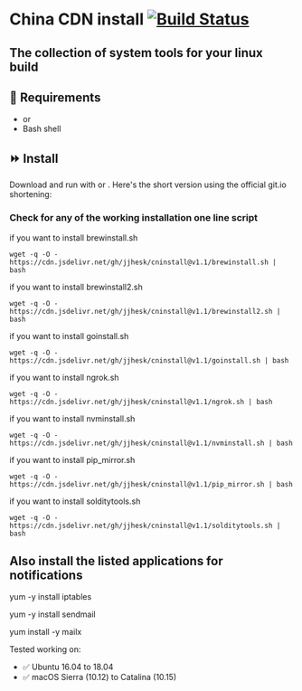 
# China CDN install [![Build Status](https://travis-ci.org/canha/cninstall.svg?branch=master)](https://travis-ci.org/canha/cninstall)

## The collection of system tools for your linux build

## :hammer: Requirements
*  or 
* Bash shell

## :fast_forward: Install

Download and run with  or . Here's the short version using the official git.io shortening:


### Check for any of the working installation one line script

if you want to install brewinstall.sh

`wget -q -O - https://cdn.jsdelivr.net/gh/jjhesk/cninstall@v1.1/brewinstall.sh | bash`


if you want to install brewinstall2.sh

`wget -q -O - https://cdn.jsdelivr.net/gh/jjhesk/cninstall@v1.1/brewinstall2.sh | bash`


if you want to install goinstall.sh

`wget -q -O - https://cdn.jsdelivr.net/gh/jjhesk/cninstall@v1.1/goinstall.sh | bash`


if you want to install ngrok.sh

`wget -q -O - https://cdn.jsdelivr.net/gh/jjhesk/cninstall@v1.1/ngrok.sh | bash`


if you want to install nvminstall.sh

`wget -q -O - https://cdn.jsdelivr.net/gh/jjhesk/cninstall@v1.1/nvminstall.sh | bash`


if you want to install pip_mirror.sh

`wget -q -O - https://cdn.jsdelivr.net/gh/jjhesk/cninstall@v1.1/pip_mirror.sh | bash`


if you want to install solditytools.sh

`wget -q -O - https://cdn.jsdelivr.net/gh/jjhesk/cninstall@v1.1/solditytools.sh | bash`

## Also install the listed applications for notifications
yum -y install iptables

yum -y install sendmail

yum install -y mailx

Tested working on:

* :white_check_mark: Ubuntu 16.04 to 18.04
* :white_check_mark: macOS Sierra (10.12) to Catalina (10.15)

